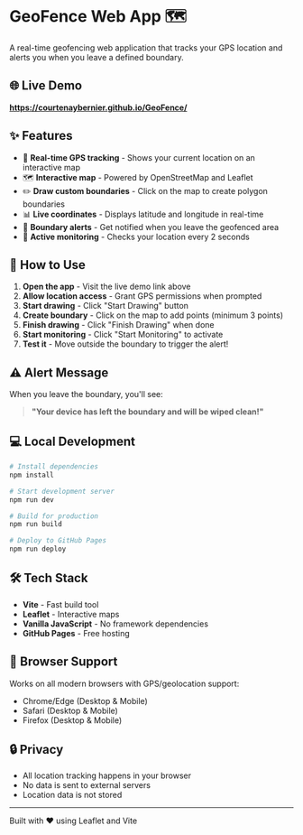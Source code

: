 # GeoFence Web App 🗺️

A real-time geofencing web application that tracks your GPS location and alerts you when you leave a defined boundary.

## 🌐 Live Demo

**https://courtenaybernier.github.io/GeoFence/**

## ✨ Features

- 📍 **Real-time GPS tracking** - Shows your current location on an interactive map
- 🗺️ **Interactive map** - Powered by OpenStreetMap and Leaflet
- ✏️ **Draw custom boundaries** - Click on the map to create polygon boundaries
- 📊 **Live coordinates** - Displays latitude and longitude in real-time
- 🚨 **Boundary alerts** - Get notified when you leave the geofenced area
- 🔴 **Active monitoring** - Checks your location every 2 seconds

## 🚀 How to Use

1. **Open the app** - Visit the live demo link above
2. **Allow location access** - Grant GPS permissions when prompted
3. **Start drawing** - Click "Start Drawing" button
4. **Create boundary** - Click on the map to add points (minimum 3 points)
5. **Finish drawing** - Click "Finish Drawing" when done
6. **Start monitoring** - Click "Start Monitoring" to activate
7. **Test it** - Move outside the boundary to trigger the alert!

## ⚠️ Alert Message

When you leave the boundary, you'll see:

> **"Your device has left the boundary and will be wiped clean!"**

## 💻 Local Development

```bash
# Install dependencies
npm install

# Start development server
npm run dev

# Build for production
npm run build

# Deploy to GitHub Pages
npm run deploy
```

## 🛠️ Tech Stack

- **Vite** - Fast build tool
- **Leaflet** - Interactive maps
- **Vanilla JavaScript** - No framework dependencies
- **GitHub Pages** - Free hosting

## 📱 Browser Support

Works on all modern browsers with GPS/geolocation support:
- Chrome/Edge (Desktop & Mobile)
- Safari (Desktop & Mobile)
- Firefox (Desktop & Mobile)

## 🔒 Privacy

- All location tracking happens in your browser
- No data is sent to external servers
- Location data is not stored

---

Built with ❤️ using Leaflet and Vite
